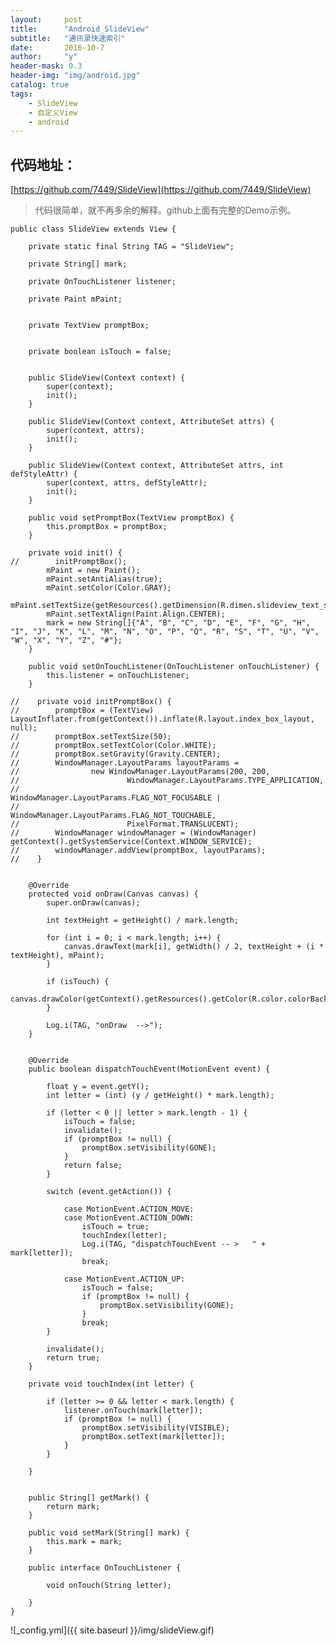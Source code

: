 ```yaml
---
layout:     post
title:      "Android_SlideView"
subtitle:   "通讯录快速索引"
date:       2016-10-7
author:     "y"
header-mask: 0.3
header-img: "img/android.jpg"
catalog: true
tags:
    - SlideView
    - 自定义View
    - android
---
```



## 代码地址：
[https://github.com/7449/SlideView](https://github.com/7449/SlideView)

>代码很简单，就不再多余的解释。github上面有完整的Demo示例。

	public class SlideView extends View {
	
	    private static final String TAG = "SlideView";
	
	    private String[] mark;
	
	    private OnTouchListener listener;
	
	    private Paint mPaint;
	
	
	    private TextView promptBox;
	
	
	    private boolean isTouch = false;
	
	
	    public SlideView(Context context) {
	        super(context);
	        init();
	    }
	
	    public SlideView(Context context, AttributeSet attrs) {
	        super(context, attrs);
	        init();
	    }
	
	    public SlideView(Context context, AttributeSet attrs, int defStyleAttr) {
	        super(context, attrs, defStyleAttr);
	        init();
	    }
	
	    public void setPromptBox(TextView promptBox) {
	        this.promptBox = promptBox;
	    }
	
	    private void init() {
	//        initPromptBox();
	        mPaint = new Paint();
	        mPaint.setAntiAlias(true);
	        mPaint.setColor(Color.GRAY);
	        mPaint.setTextSize(getResources().getDimension(R.dimen.slideview_text_size));
	        mPaint.setTextAlign(Paint.Align.CENTER);
	        mark = new String[]{"A", "B", "C", "D", "E", "F", "G", "H", "I", "J", "K", "L", "M", "N", "O", "P", "Q", "R", "S", "T", "U", "V", "W", "X", "Y", "Z", "#"};
	    }
	
	    public void setOnTouchListener(OnTouchListener onTouchListener) {
	        this.listener = onTouchListener;
	    }
	
	//    private void initPromptBox() {
	//        promptBox = (TextView) LayoutInflater.from(getContext()).inflate(R.layout.index_box_layout, null);
	//        promptBox.setTextSize(50);
	//        promptBox.setTextColor(Color.WHITE);
	//        promptBox.setGravity(Gravity.CENTER);
	//        WindowManager.LayoutParams layoutParams =
	//                new WindowManager.LayoutParams(200, 200,
	//                        WindowManager.LayoutParams.TYPE_APPLICATION,
	//                        WindowManager.LayoutParams.FLAG_NOT_FOCUSABLE |
	//                                WindowManager.LayoutParams.FLAG_NOT_TOUCHABLE,
	//                        PixelFormat.TRANSLUCENT);
	//        WindowManager windowManager = (WindowManager) getContext().getSystemService(Context.WINDOW_SERVICE);
	//        windowManager.addView(promptBox, layoutParams);
	//    }
	
	
	    @Override
	    protected void onDraw(Canvas canvas) {
	        super.onDraw(canvas);
	
	        int textHeight = getHeight() / mark.length;
	
	        for (int i = 0; i < mark.length; i++) {
	            canvas.drawText(mark[i], getWidth() / 2, textHeight + (i * textHeight), mPaint);
	        }
	
	        if (isTouch) {
	            canvas.drawColor(getContext().getResources().getColor(R.color.colorBackgound));
	        }
	
	        Log.i(TAG, "onDraw  -->");
	    }
	
	
	    @Override
	    public boolean dispatchTouchEvent(MotionEvent event) {
	
	        float y = event.getY();
	        int letter = (int) (y / getHeight() * mark.length);
	
	        if (letter < 0 || letter > mark.length - 1) {
	            isTouch = false;
	            invalidate();
	            if (promptBox != null) {
	                promptBox.setVisibility(GONE);
	            }
	            return false;
	        }
	
	        switch (event.getAction()) {
	
	            case MotionEvent.ACTION_MOVE:
	            case MotionEvent.ACTION_DOWN:
	                isTouch = true;
	                touchIndex(letter);
	                Log.i(TAG, "dispatchTouchEvent -- >   " + mark[letter]);
	                break;
	
	            case MotionEvent.ACTION_UP:
	                isTouch = false;
	                if (promptBox != null) {
	                    promptBox.setVisibility(GONE);
	                }
	                break;
	        }
	
	        invalidate();
	        return true;
	    }
	
	    private void touchIndex(int letter) {
	
	        if (letter >= 0 && letter < mark.length) {
	            listener.onTouch(mark[letter]);
	            if (promptBox != null) {
	                promptBox.setVisibility(VISIBLE);
	                promptBox.setText(mark[letter]);
	            }
	        }
	
	    }
	
	
	    public String[] getMark() {
	        return mark;
	    }
	
	    public void setMark(String[] mark) {
	        this.mark = mark;
	    }
	
	    public interface OnTouchListener {
	
	        void onTouch(String letter);
	
	    }
	}


![_config.yml]({{ site.baseurl }}/img/slideView.gif)